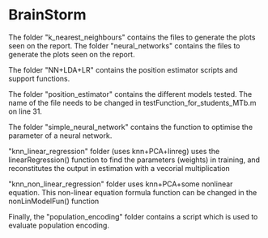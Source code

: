 # BrainStorm

The folder "k_nearest_neighbours" contains the files to generate the plots seen on the report. 
The folder "neural_networks" contains the files to generate the plots seen on the report.

The folder "NN+LDA+LR" contains the position estimator scripts and support functions. 

The folder "position_estimator" contains the different models tested. The name of the file needs to be changed in testFunction_for_students_MTb.m on line 31. 

The folder "simple_neural_network" contains the function to optimise the parameter of a neural network. 

"knn_linear_regression" folder (uses knn+PCA+linreg) uses the linearRegression() function to find the parameters (weights) in training, and reconstitutes the output in estimation with a vecorial multiplication

"knn_non_linear_regression" folder uses knn+PCA+some nonlinear equation. This non-linear equation formula function can be changed in the nonLinModelFun() function

Finally, the "population_encoding" folder contains a script which is used to evaluate population encoding. 
